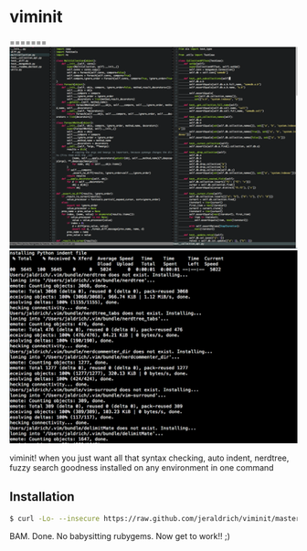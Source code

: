 # viminit
=======
![alt tag](ss.png)
![alt tag](ss2.png)

viminit! when you just want all that syntax checking, auto indent, nerdtree, fuzzy search goodness installed on any environment in one command

## Installation
```bash
$ curl -Lo- --insecure https://raw.github.com/jeraldrich/viminit/master/viminit.sh | bash
```

BAM. Done. No babysitting rubygems. Now get to work!! ;) 
